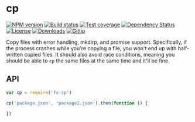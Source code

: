 
# cp

[![NPM version][npm-image]][npm-url]
[![Build status][travis-image]][travis-url]
[![Test coverage][coveralls-image]][coveralls-url]
[![Dependency Status][david-image]][david-url]
[![License][license-image]][license-url]
[![Downloads][downloads-image]][downloads-url]
[![Gittip][gittip-image]][gittip-url]

Copy files with error handling, mkdirp, and promise support.
Specifically, if the process crashes while you're copying a file,
you won't end up with half-written copied files.
It should also avoid race conditions, meaning
you should be able to `cp` the same files at the same time and it'll be fine.

## API

```js
var cp = require('fs-cp')

cp('package.json', 'package2.json').then(function () {

})
```

[npm-image]: https://img.shields.io/npm/v/fs-cp.svg?style=flat-square
[npm-url]: https://npmjs.org/package/fs-cp
[github-tag]: http://img.shields.io/github/tag/fs-utils/cp.svg?style=flat-square
[github-url]: https://github.com/fs-utils/cp/tags
[travis-image]: https://img.shields.io/travis/fs-utils/cp.svg?style=flat-square
[travis-url]: https://travis-ci.org/fs-utils/cp
[coveralls-image]: https://img.shields.io/coveralls/fs-utils/cp.svg?style=flat-square
[coveralls-url]: https://coveralls.io/r/fs-utils/cp?branch=master
[david-image]: http://img.shields.io/david/fs-utils/cp.svg?style=flat-square
[david-url]: https://david-dm.org/fs-utils/cp
[license-image]: http://img.shields.io/npm/l/cp.svg?style=flat-square
[license-url]: LICENSE.md
[downloads-image]: http://img.shields.io/npm/dm/fs-cp.svg?style=flat-square
[downloads-url]: https://npmjs.org/package/fs-cp
[gittip-image]: https://img.shields.io/gittip/jonathanong.svg?style=flat-square
[gittip-url]: https://www.gittip.com/jonathanong/

